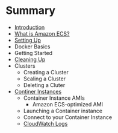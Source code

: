 # Summary

* [Introduction](README.md)
* [What is Amazon ECS?](Welcome.md)
* [Setting Up](get-set-up-for-amazon-ecs.md)
* Docker Basics
* Getting Started
* [Cleaning Up](ECS_CleaningUp.md)
* Clusters
   * Creating a Cluster
   * Scaling a Cluster
   * Deleting a Cluter
* [Continer Instances](ECS_instances.md)
   * Container Instance AMIs
       * Amazon ECS-optimized AMI
   * Launching a Container instance
   * Connect to your Container Instance
   * [CloudWatch Logs](using_cloudwatch_logs.md)

